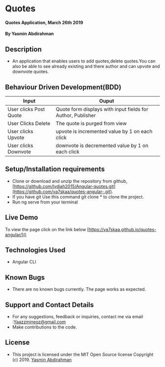 # Quotes
#### Quotes Application, March 26th 2019
#### By **Yasmin Abdirahman**
## Description
- An application that enables users to add quotes,delete quotes.You can also be able to see already existing and there author and can upvote and downvote quotes.
## Behaviour Driven Development(BDD)
| Input                        | Ouput                                                                                            |
|--------------------------    |----------------------------------------------------------------------------------------------    |
| User clicks Post  Quote     | Quote form displays with input fields for Author, Publisher                  |
| User Clicks Delete           | The quote is purged from view             |
| User clicks Upvote        |   upvote is incremented value by   1 on each click      |
| User clicks Downvote     | downvote is decremented value by 1 on each click     |
## Setup/Installation requirements
- Clone  or download and unzip the repository from github, [https://github.com/lydiah2015/Angular-quotes.git](https://github.com/ya7skaa/quotes-angular-.git).
- If you have git Use this command git clone * to clone the project.
- Run ng serve from your terminal
## Live Demo
To view the page click on the link below
[https://ya7skaa.github.io/quotes-angular/]()
## Technologies Used
- Angular CLI
## Known Bugs
- There are no known bugs currently. The page works as expected.
## Support and Contact Details
- For any suggestions, feedback or inquiries, contact me via email :Yaazzmineoz@gmail.com
- Make contributions to the code.
## License
- This project is licensed under the MIT Open Source license Copyright (c) 2019. [Yasmin Abdirahman](https://github.com/ya7skaa)
